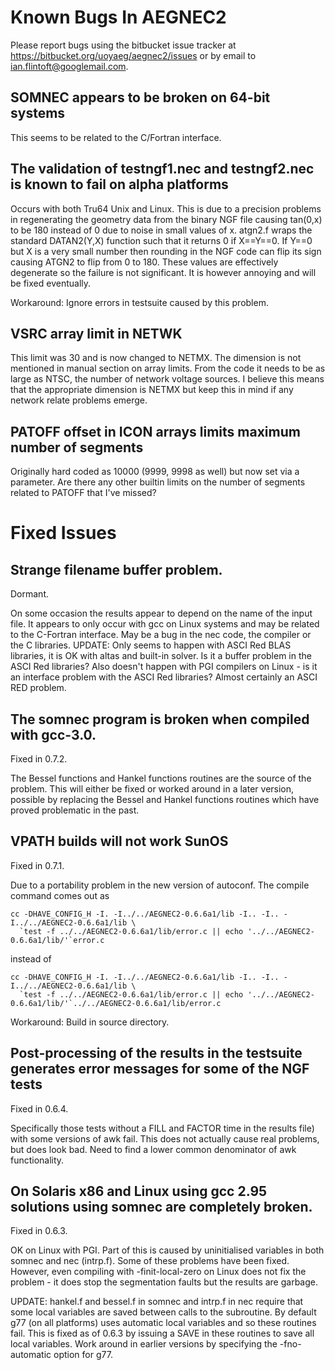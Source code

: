 
# Known Bugs In AEGNEC2

Please report bugs using the bitbucket issue tracker at
<https://bitbucket.org/uoyaeg/aegnec2/issues> or by email 
to <ian.flintoft@googlemail.com>.

## SOMNEC appears to be broken on 64-bit systems

This seems to be related to the C/Fortran interface.

## The validation of testngf1.nec and testngf2.nec is known to fail on alpha platforms 

Occurs with both Tru64 Unix and Linux. This is due to a precision problems in 
regenerating the geometry data from the binary NGF file causing tan(0,x) to be 
180 instead of 0 due to noise in small values of x. atgn2.f wraps the standard 
DATAN2(Y,X) function such that it returns 0 if X==Y==0. If Y==0 but X is a very 
small number then rounding in the NGF code can flip its sign causing ATGN2 to 
flip from 0 to 180. These values are effectively degenerate so the failure is 
not significant. It is however annoying and will be fixed eventually.

Workaround: Ignore errors in testsuite caused by this problem.
 
## VSRC array limit in NETWK

This limit was 30 and is now changed to NETMX. The dimension is not mentioned in 
manual section on array limits. From the code it needs to be as large as NTSC, 
the number of network voltage sources. I believe this means that the appropriate 
dimension is NETMX but keep this in mind if any network relate problems emerge.

## PATOFF offset in ICON arrays limits maximum number of segments

Originally hard coded as 10000 (9999, 9998 as well) but now set via a parameter. 
Are there any other builtin limits on the number of segments related to PATOFF 
that I've missed?


# Fixed Issues

## Strange filename buffer problem.

Dormant.

On some occasion the results appear to depend on the name of the input file. It 
appears to only occur with gcc on Linux systems and may be related to the 
C-Fortran interface. May be a bug in the nec code, the compiler or the C 
libraries. UPDATE: Only seems to happen with ASCI Red BLAS libraries, it is OK 
with altas and built-in solver. Is it a buffer problem in the ASCI Red 
libraries? Also doesn't happen with PGI compilers on Linux - is it an interface 
problem with the ASCI Red libraries? Almost certainly an ASCI RED problem. 

## The somnec program is broken when compiled with gcc-3.0. 

Fixed in 0.7.2.
 
The Bessel functions and Hankel functions routines are the source of the 
problem. This will either be fixed or worked around in a later version, possible 
by replacing the Bessel and Hankel functions routines which have proved 
problematic in the past.

## VPATH builds will not work SunOS

Fixed in 0.7.1.

Due to a portability problem in the new version of autoconf. The compile command 
comes out as

    cc -DHAVE_CONFIG_H -I. -I../../AEGNEC2-0.6.6a1/lib -I.. -I.. -I../../AEGNEC2-0.6.6a1/lib \
      `test -f ../../AEGNEC2-0.6.6a1/lib/error.c || echo '../../AEGNEC2-0.6.6a1/lib/'`error.c

instead of 

    cc -DHAVE_CONFIG_H -I. -I../../AEGNEC2-0.6.6a1/lib -I.. -I.. -I../../AEGNEC2-0.6.6a1/lib \
      `test -f ../../AEGNEC2-0.6.6a1/lib/error.c || echo '../../AEGNEC2-0.6.6a1/lib/'`../../AEGNEC2-0.6.6a1/lib/error.c

Workaround: Build in source directory.

## Post-processing of the results in the testsuite generates error messages for some of the NGF tests

Fixed in 0.6.4.

Specifically those tests without a FILL and FACTOR time in the results file) 
with some versions of awk fail. This does not actually cause real problems, but 
does look bad. Need to find a lower common denominator of awk functionality.

## On Solaris x86 and Linux using gcc 2.95 solutions using somnec are completely broken.

Fixed in 0.6.3.

OK on Linux with PGI. Part of this is caused by uninitialised variables in both 
somnec and nec (intrp.f). Some of these problems have been fixed. However, even 
compiling with -finit-local-zero on Linux does not fix the problem - it does 
stop the segmentation faults but the results are garbage.

UPDATE: hankel.f and bessel.f in somnec and intrp.f in nec require that some 
local variables are saved between calls to the subroutine. By default g77 (on 
all platforms) uses automatic local variables and so these routines fail. This 
is fixed as of 0.6.3 by issuing a SAVE in these routines to save all local 
variables. Work around in earlier versions by specifying the -fno-automatic 
option for g77.
